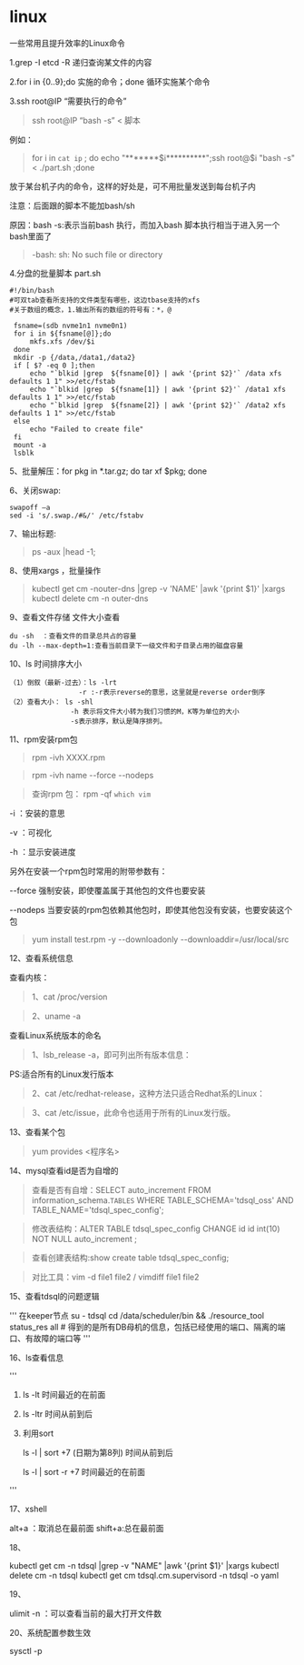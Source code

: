 # linux
一些常用且提升效率的Linux命令

1.grep -I etcd -R 递归查询某文件的内容

2.for i in {0..9};do 实施的命令；done 循环实施某个命令

3.ssh root@IP “需要执行的命令”
>    ssh root@IP “bash -s” < 脚本

例如：

> for i in `cat ip` ; do echo "*******$i**********";ssh root@$i  "bash -s" <  ./part.sh ;done

放于某台机子内的命令，这样的好处是，可不用批量发送到每台机子内

注意：后面跟的脚本不能加bash/sh

原因：bash -s:表示当前bash 执行，而加入bash 脚本执行相当于进入另一个bash里面了

> -bash: sh: No such file or directory


4.分盘的批量脚本 part.sh

```
#!/bin/bash
#可双tab查看所支持的文件类型有哪些，这边tbase支持的xfs
#关于数组的概念，1.输出所有的数组的符号有：*，@
```
```
 fsname=(sdb nvme1n1 nvme0n1)
 for i in ${fsname[@]};do
     mkfs.xfs /dev/$i
 done    
 mkdir -p {/data,/data1,/data2}
 if [ $? -eq 0 ];then
     echo "`blkid |grep  ${fsname[0]} | awk '{print $2}'` /data xfs defaults 1 1" >>/etc/fstab
     echo "`blkid |grep  ${fsname[1]} | awk '{print $2}'` /data1 xfs defaults 1 1" >>/etc/fstab
     echo "`blkid |grep  ${fsname[2]} | awk '{print $2}'` /data2 xfs defaults 1 1" >>/etc/fstab
 else
     echo "Failed to create file"
 fi
 mount -a
 lsblk
```
5、批量解压：for pkg in *.tar.gz; do tar xf $pkg; done

6、关闭swap:

```
swapoff –a
sed -i 's/.swap./#&/' /etc/fstabv
```

7、输出标题:
> ps -aux |head  -1;

8、使用xargs ，批量操作
> kubectl get cm -nouter-dns |grep -v 'NAME' |awk '{print $1}' |xargs kubectl delete cm -n outer-dns

9、查看文件存储
文件大小查看
```
du -sh  ：查看文件的目录总共占的容量
du -lh --max-depth=1:查看当前目录下一级文件和子目录占用的磁盘容量

```

10、ls 时间排序大小

```
（1）倒叙（最新-过去）：ls -lrt 
                 -r :-r表示reverse的意思，这里就是reverse order倒序
（2）查看大小： ls -shl
               -h 表示将文件大小转为我们习惯的M，K等为单位的大小
               -s表示排序，默认是降序排列。

```
11、rpm安装rpm包

> rpm -ivh XXXX.rpm

> rpm -ivh name --force --nodeps 

> 查询rpm 包： rpm -qf  `which vim`

-i ：安装的意思

-v ：可视化

-h ：显示安装进度

另外在安装一个rpm包时常用的附带参数有：

--force 强制安装，即使覆盖属于其他包的文件也要安装

--nodeps 当要安装的rpm包依赖其他包时，即使其他包没有安装，也要安装这个包
 
> yum install test.rpm -y --downloadonly --downloaddir=/usr/local/src 

12、查看系统信息

查看内核：

> 1、cat /proc/version

> 2、uname -a

查看Linux系统版本的命名

> 1、lsb_release -a，即可列出所有版本信息：

PS:适合所有的Linux发行版本

> 2、cat /etc/redhat-release，这种方法只适合Redhat系的Linux：

> 3、cat /etc/issue，此命令也适用于所有的Linux发行版。

13、查看某个包

> yum provides <程序名>

14、mysql查看id是否为自增的

> 查看是否有自增：SELECT auto_increment FROM information_schema.`TABLES` WHERE TABLE_SCHEMA='tdsql_oss' AND TABLE_NAME='tdsql_spec_config';

> 修改表结构：ALTER TABLE tdsql_spec_config CHANGE id id int(10) NOT NULL auto_increment ;

> 查看创建表结构:show create table tdsql_spec_config;

> 对比工具：vim -d file1 file2 / vimdiff file1 file2

15、查看tdsql的问题逻辑

'''
在keeper节点
su - tdsql
cd /data/scheduler/bin && ./resource_tool status_res all    # 得到的是所有DB母机的信息，包括已经使用的端口、隔离的端口、有故障的端口等
'''

16、ls查看信息

'''

1) ls -lt  时间最近的在前面

2) ls -ltr 时间从前到后

3) 利用sort

    ls -l | sort +7 (日期为第8列)   时间从前到后

    ls -l | sort -r +7      时间最近的在前面

'''

17、xshell

alt+a ：取消总在最前面 
shift+a:总在最前面

18、

kubectl get cm -n tdsql |grep -v "NAME" |awk '{print $1}' |xargs kubectl delete cm -n tdsql
kubectl get cm tdsql.cm.supervisord -n tdsql -o yaml

19、

ulimit -n ：可以查看当前的最大打开文件数

20、系统配置参数生效

sysctl -p
